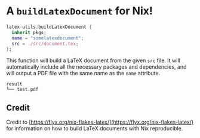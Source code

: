 # A `buildLatexDocument` for Nix!

```nix
latex-utils.buildLatexDocument {
  inherit pkgs;
  name = "somelatexdocument";
  src = ./src/document.tex;
};
```

This function will build a LaTeX document from the given `src` file. It will
automatically include all the necessary packages and dependencies, and will
output a PDF file with the same name as the `name` attribute.

```
result
└── test.pdf
```

## Credit

Credit to [https://flyx.org/nix-flakes-latex/](https://flyx.org/nix-flakes-latex/) 
for information on how to build LaTeX documents with Nix reproducible.

